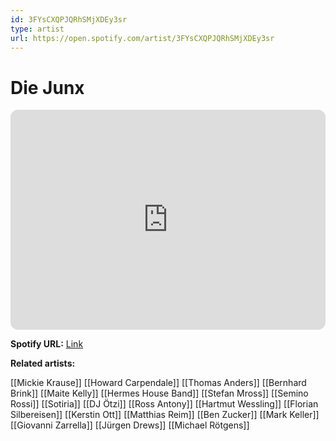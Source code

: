 ```yaml
---
id: 3FYsCXQPJQRhSMjXDEy3sr
type: artist
url: https://open.spotify.com/artist/3FYsCXQPJQRhSMjXDEy3sr
---
```

# Die Junx

<iframe style="border-radius:12px" src="https://open.spotify.com/embed/artist/3FYsCXQPJQRhSMjXDEy3sr" width="100%" height="352" frameBorder="0" allowfullscreen="" allow="autoplay; clipboard-write; encrypted-media; fullscreen; picture-in-picture" loading="lazy"></iframe>

**Spotify URL:** [Link](https://open.spotify.com/artist/3FYsCXQPJQRhSMjXDEy3sr)

**Related artists:**

[[Mickie Krause]]
[[Howard Carpendale]]
[[Thomas Anders]]
[[Bernhard Brink]]
[[Maite Kelly]]
[[Hermes House Band]]
[[Stefan Mross]]
[[Semino Rossi]]
[[Sotiria]]
[[DJ Ötzi]]
[[Ross Antony]]
[[Hartmut Wessling]]
[[Florian Silbereisen]]
[[Kerstin Ott]]
[[Matthias Reim]]
[[Ben Zucker]]
[[Mark Keller]]
[[Giovanni Zarrella]]
[[Jürgen Drews]]
[[Michael Rötgens]]

